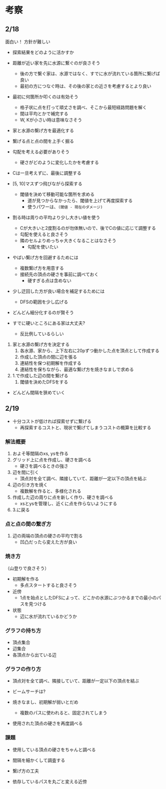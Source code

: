 # 考察

## 2/18

面白い！
方針が難しい

- 探索結果をどのように活かすか
- 距離が近い家を先に水源に繋ぐのが良さそう
    - 後の方で繋ぐ家は、水源ではなく、すでに水が流れている箇所に繋げば良い
    - 最初の方につなぐ時は、その後の家との近さを考慮するとより良い

- 最初に何箇所か叩くのは有効そう
    - 格子状に点を打って頑丈さを調べ、そこから最短経路問題を解く
    - 間は平均とかで補完する
    - W, Kが小さい時は意味なさそう

- 家と水源の繋げ方を最適化する
- 繋げる点と点の間を上手く掘る

- 勾配を考える必要がありそう
    - 硬さがどのように変化したかを考慮する

- Cは一旦考えずに、最後に調整する

- [5, 10]マスずつ飛びながら探索する
    - 閾値を決めて移動可能な箇所を求める
        - 道が見つからなかったら、閾値を上げて再度探索する
        - 使うパワーは、`(閾値 - 現在のダメージ)`
- 割る時は周りの平均より少し大きい値を使う
    - Cが大きいと2度割るのが勿体無いので、後でCの値に応じて調整する
    - 勾配を使えると良さそう
    - 隣のセルよりめっちゃ大きくなることはなさそう
        - 勾配を使いたい
- やばい繋げ方を回避するためには
    - 複数繋げ方を用意する
    - 接続先の頂点の硬さを事前に調べておく
        - 硬すぎる点は含めない
- 少し迂回した方が良い場合を補足するためには
    - DFSの範囲を少し広げる

- どんどん細分化するのが賢そう
- すでに硬いところにある家は大丈夫?
    - 反比例しているらしい

1. 家と水源の繋げ方を決定する
    1. 各水源、家から、上下左右に20pずつ動かした点を頂点として作成する
    2. 作成した頂点の間に辺を張る
    3. 連結性を保つ初期解を作成する
    4. 連結性を保ちながら、最適な繋げ方を焼きなましで求める
2. 1.で作成した辺の間を繋げる
    1. 閾値を決めたDFSをする

- どんどん間隔を狭めていく

## 2/19

- 十分コストが低ければ探索せずに繋げる
    - 再探索するコストと、現状で繋げてしまうコストの概算を比較する

### 解法概要

1. およそ等間隔のxs, ysを作る
2. グリッド上に点を作成し、硬さを調べる
    - 硬さを調べるときの強さ
3. 辺を間に引く
    - 頂点対を全て調べ、隣接していて、距離が一定以下の頂点を結ぶ
4. 辺の引き方を焼く
    - 複数解を作ると、多様化される
5. 作成した辺の周りに点を新しく作り、硬さを調べる
    - xsとysを管理し、近くに点を作らないようにする
6. 3.に戻る

### 点と点の間の繋ぎ方

1. 辺の両端の頂点の硬さの平均で割る
    - 凹凸だったら変えた方が良い

### 焼き方

（山登りで良さそう）

- 初期解を作る
    - 多点スタートすると良さそう
- 近傍
    - 1点を始点としたDFSによって、どこかの水源にぶつかるまでの最小のパスを見つける
- 状態
    - 辺に水が流れているかどうか

### グラフの持ち方

- 頂点集合
- 辺集合
- 各頂点から出ている辺

### グラフの作り方

- 頂点対を全て調べ、隣接していて、距離が一定以下の頂点を結ぶ

- ビームサーチは?

- 焼きなまし、初期解が弱いとだめ
    - 複数のパスに使われると、固定されてしまう

- 使用された頂点の硬さを再度調べる

### 課題

- 使用している頂点の硬さをちゃんと調べる
- 間隔を細かくして調査する

- 繋げ方の工夫
- 依存しているパスを丸ごと変える近傍
